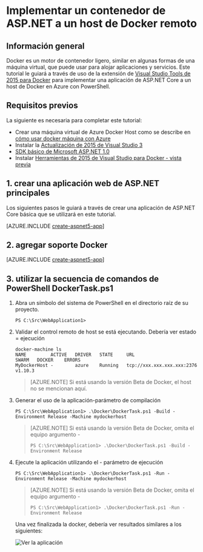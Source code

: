 <properties
   pageTitle="Implementar un contenedor de ASP.NET núcleo Linux Docker a un host remoto de Docker | Microsoft Azure"
   description="Aprenda a usar Visual Studio Tools para Docker para implementar una aplicación web de ASP.NET principales en un contenedor de Docker que se ejecuta en una máquina virtual Linux de Host de Azure Docker"   
   services="azure-container-service"
   documentationCenter=".net"
   authors="mlearned"
   manager="douge"
   editor=""/>

<tags
   ms.service="azure-container-service"
   ms.devlang="dotnet"
   ms.topic="article"
   ms.tgt_pltfrm="NA"
   ms.workload="NA"
   ms.date="06/08/2016"
   ms.author="mlearned"/>

# <a name="deploy-an-aspnet-container-to-a-remote-docker-host"></a>Implementar un contenedor de ASP.NET a un host de Docker remoto

## <a name="overview"></a>Información general
Docker es un motor de contenedor ligero, similar en algunas formas de una máquina virtual, que puede usar para alojar aplicaciones y servicios.
Este tutorial le guiará a través de uso de la extensión de [Visual Studio Tools de 2015 para Docker](http://aka.ms/DockerToolsForVS) para implementar una aplicación de ASP.NET Core a un host de Docker en Azure con PowerShell.

## <a name="prerequisites"></a>Requisitos previos
La siguiente es necesaria para completar este tutorial:

- Crear una máquina virtual de Azure Docker Host como se describe en [cómo usar docker máquina con Azure](./virtual-machines/virtual-machines-linux-docker-machine.md)
- Instalar la [Actualización de 2015 de Visual Studio 3](https://go.microsoft.com/fwlink/?LinkId=691129)
- [SDK básico de Microsoft ASP.NET 1.0](https://go.microsoft.com/fwlink/?LinkID=809122)
- Instalar [Herramientas de 2015 de Visual Studio para Docker - vista previa](http://aka.ms/DockerToolsForVS)

## <a name="1-create-an-aspnet-core-web-app"></a>1. crear una aplicación web de ASP.NET principales
Los siguientes pasos le guiará a través de crear una aplicación de ASP.NET Core básica que se utilizará en este tutorial.

[AZURE.INCLUDE [create-aspnet5-app](../includes/create-aspnet5-app.md)]

## <a name="2-add-docker-support"></a>2. agregar soporte Docker

[AZURE.INCLUDE [create-aspnet5-app](../includes/vs-azure-tools-docker-add-docker-support.md)]

## <a name="3-use-the-dockertaskps1-powershell-script"></a>3. utilizar la secuencia de comandos de PowerShell DockerTask.ps1 

1.  Abra un símbolo del sistema de PowerShell en el directorio raíz de su proyecto. 

    ```
    PS C:\Src\WebApplication1>
    ```

1.  Validar el control remoto de host se está ejecutando. Debería ver estado = ejecución 

    ```
    docker-machine ls
    NAME         ACTIVE   DRIVER   STATE     URL                        SWARM   DOCKER    ERRORS
    MyDockerHost -        azure    Running   tcp://xxx.xxx.xxx.xxx:2376         v1.10.3
    ```

    > [AZURE.NOTE] Si está usando la versión Beta de Docker, el host no se mencionan aquí.

1.  Generar el uso de la aplicación-parámetro de compilación

    ```
    PS C:\Src\WebApplication1> .\Docker\DockerTask.ps1 -Build -Environment Release -Machine mydockerhost
    ```  

    > [AZURE.NOTE] Si está usando la versión Beta de Docker, omita el equipo argumento -
    > 
    > ```
    > PS C:\Src\WebApplication1> .\Docker\DockerTask.ps1 -Build -Environment Release 
    > ```  


1.  Ejecute la aplicación utilizando el - parámetro de ejecución

    ```
    PS C:\Src\WebApplication1> .\Docker\DockerTask.ps1 -Run -Environment Release -Machine mydockerhost
    ```

    > [AZURE.NOTE] Si está usando la versión Beta de Docker, omita el equipo argumento -
    > 
    > ```
    > PS C:\Src\WebApplication1> .\Docker\DockerTask.ps1 -Run -Environment Release 
    > ```

    Una vez finalizada la docker, debería ver resultados similares a los siguientes:

    ![Ver la aplicación][3]

[0]:./media/vs-azure-tools-docker-hosting-web-apps-in-docker/docker-props-in-solution-explorer.png
[1]:./media/vs-azure-tools-docker-hosting-web-apps-in-docker/change-docker-machine-name.png
[2]:./media/vs-azure-tools-docker-hosting-web-apps-in-docker/launch-application.png
[3]:./media/vs-azure-tools-docker-hosting-web-apps-in-docker/view-application.png

